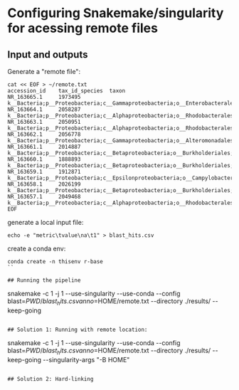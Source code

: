 # Configuring Snakemake/singularity for acessing remote files
##  Input and outputs

Generate a "remote file":
```
cat << EOF > ~/remote.txt
accession_id    tax_id_species  taxon
NR_163665.1     1973495 k__Bacteria;p__Proteobacteria;c__Gammaproteobacteria;o__Enterobacterales;f__Morganellaceae;g__Proteus;s__Proteus_alimentorum
NR_163664.1     2058287 k__Bacteria;p__Proteobacteria;c__Alphaproteobacteria;o__Rhodobacterales;f__Rhodobacteraceae;g__Aestuariibius;s__Aestuariibius_insulae
NR_163663.1     2050951 k__Bacteria;p__Proteobacteria;c__Alphaproteobacteria;o__Rhodobacterales;f__Rhodobacteraceae;g__Pseudomaribius;s__Pseudomaribius_aestuariivivens
NR_163662.1     2056778 k__Bacteria;p__Proteobacteria;c__Gammaproteobacteria;o__Alteromonadales;f__Colwelliaceae;g__Thalassotalea;s__Thalassotalea_insulae
NR_163661.1     2014887 k__Bacteria;p__Proteobacteria;c__Betaproteobacteria;o__Burkholderiales;f__Oxalobacteraceae;g__Herbaspirillum;s__Herbaspirillum_robiniae
NR_163660.1     1888893 k__Bacteria;p__Proteobacteria;c__Betaproteobacteria;o__Burkholderiales;f__Alcaligenaceae;g__Parvibium;s__Parvibium_lacunae
NR_163659.1     1912871 k__Bacteria;p__Proteobacteria;c__Epsilonproteobacteria;o__Campylobacterales;f__Campylobacteraceae;g__Arcobacter;s__Arcobacter_canalis
NR_163658.1     2026199 k__Bacteria;p__Proteobacteria;c__Betaproteobacteria;o__Burkholderiales;f__Burkholderiaceae;g__Paraburkholderia;s__Paraburkholderia_aromaticivorans
NR_163657.1     2049468 k__Bacteria;p__Proteobacteria;c__Alphaproteobacteria;o__Rhodobacterales;f__Rhodobacteraceae;g__Paracoccus;s__Paracoccus_alimentarius
EOF
```

generate a local input file:
```
echo -e "metric\tvalue\na\t1" > blast_hits.csv
```

create a conda env:
```
conda create -n thisenv r-base
``

## Running the pipeline
```

snakemake -c 1  -j 1 --use-singularity  --use-conda  --config blast=$PWD/blast_hits.csv  anno=$HOME/remote.txt  --directory ./results/ --keep-going
```

## Solution 1: Running with remote location:
```
snakemake -c 1  -j 1 --use-singularity  --use-conda  --config blast=$PWD/blast_hits.csv  anno=$HOME/remote.txt  --directory ./results/ --keep-going --singularity-args "-B HOME"
```

## Solution 2: Hard-linking
